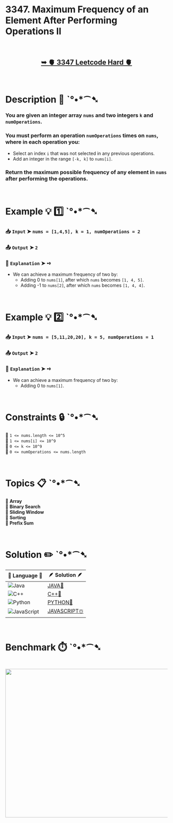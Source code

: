 # 3347. Maximum Frequency of an Element After Performing Operations II

</br>

<h2 align="center"> 

<a href="https://leetcode.com/problems/maximum-frequency-of-an-element-after-performing-operations-ii/?envType=daily-question&envId=2025-10-22"><strong>➥ 🫀 3347 Leetcode Hard 🫀 </strong></a>
</h2>

</br>

# Description 📜 ˋ°•*⁀➷

### You are given an integer array `nums` and two integers `k` and `numOperations`.

### You must perform an operation `numOperations` times on `nums`, where in each operation you:

- Select an index `i` that was not selected in any previous operations.
- Add an integer in the range `[-k, k]` to `nums[i]`.

### Return the maximum possible frequency of any element in `nums` after performing the operations.

</br>

# Example 💡 1️⃣ ˋ°•*⁀➷

  ### 📥 `Input`  ➤ `nums = [1,4,5], k = 1, numOperations = 2`

  ### 📤 `Output`  ➤ `2`

  ### 🔦 `Explanation`  ➤ ➺

  - We can achieve a maximum frequency of two by:
    - Adding 0 to `nums[1]`, after which `nums` becomes `[1, 4, 5]`.
    - Adding -1 to `nums[2]`, after which `nums` becomes `[1, 4, 4]`.

</br>

# Example 💡 2️⃣ ˋ°•*⁀➷

  ### 📥 `Input`  ➤ `nums = [5,11,20,20], k = 5, numOperations = 1`

  ### 📤 `Output`  ➤ `2`

  ### 🔦 `Explanation`  ➤ ➺

  - We can achieve a maximum frequency of two by:
    - Adding 0 to `nums[1]`.

</br>

# Constraints 🔒 ˋ°•*⁀➷

🔹 `1 <= nums.length <= 10^5` </br>
🔹 `1 <= nums[i] <= 10^9` </br>
🔹 `0 <= k <= 10^9` </br>
🔹 `0 <= numOperations <= nums.length` </br>

</br>

# Topics 📋 ˋ°•*⁀➷

🔸 **Array** </br>
🔸 **Binary Search** </br>
🔸 **Sliding Window** </br>
🔸 **Sorting** </br>
🔸 **Prefix Sum** </br>

</br>

# Solution ✏️ ˋ°•*⁀➷

| 📒 Language 📒  | 🪶 Solution 🪶 |
| ------------- | ------------- |
|  ![Java](https://img.shields.io/badge/java-%23ED8B00.svg?style=for-the-badge&logo=openjdk&logoColor=white)  | [JAVA🍁](https://github.com/Prakhar-002/LEETCODE/blob/main/%F0%9F%8D%84%20Daily%20Challenge%202025%20%F0%9F%8D%B3/%F0%9F%94%AC%20Examine%20Thoroughly%20%F0%9F%A7%AC/10%20Oct%20%F0%9F%9B%95/22%20-%2010%20-%202025%20---%203347.%20Maximum%20Frequency%20of%20an%20Element%20After%20Performing%20Operations%20II%20%E2%98%83%EF%B8%8F%20%F0%9F%8D%81%20%F0%9F%8D%B0%20%F0%9F%8E%B2/%F0%9F%8D%81JAVA%20-%203347.%20Maximum%20Frequency%20of%20an%20Elemen.java) |
|  ![C++](https://img.shields.io/badge/c++-%2300599C.svg?style=for-the-badge&logo=c%2B%2B&logoColor=white)  | [C++🎲](https://github.com/Prakhar-002/LEETCODE/blob/main/%F0%9F%8D%84%20Daily%20Challenge%202025%20%F0%9F%8D%B3/%F0%9F%94%AC%20Examine%20Thoroughly%20%F0%9F%A7%AC/10%20Oct%20%F0%9F%9B%95/22%20-%2010%20-%202025%20---%203347.%20Maximum%20Frequency%20of%20an%20Element%20After%20Performing%20Operations%20II%20%E2%98%83%EF%B8%8F%20%F0%9F%8D%81%20%F0%9F%8D%B0%20%F0%9F%8E%B2/%F0%9F%8E%B2CPP%20-%203347.%20Maximum%20Frequency%20of%20an%20Element%20.cpp)  |
|  ![Python](https://img.shields.io/badge/python-3670A0?style=for-the-badge&logo=python&logoColor=ffdd54)    | [PYTHON🍰](https://github.com/Prakhar-002/LEETCODE/blob/main/%F0%9F%8D%84%20Daily%20Challenge%202025%20%F0%9F%8D%B3/%F0%9F%94%AC%20Examine%20Thoroughly%20%F0%9F%A7%AC/10%20Oct%20%F0%9F%9B%95/22%20-%2010%20-%202025%20---%203347.%20Maximum%20Frequency%20of%20an%20Element%20After%20Performing%20Operations%20II%20%E2%98%83%EF%B8%8F%20%F0%9F%8D%81%20%F0%9F%8D%B0%20%F0%9F%8E%B2/%F0%9F%8D%B0PYTHON%20-%203347.%20Maximum%20Frequency%20of%20an%20Elemen.py) |
| ![JavaScript](https://img.shields.io/badge/javascript-%23323330.svg?style=for-the-badge&logo=javascript&logoColor=%23F7DF1E)   | [JAVASCRIPT☃️](https://github.com/Prakhar-002/LEETCODE/blob/main/%F0%9F%8D%84%20Daily%20Challenge%202025%20%F0%9F%8D%B3/%F0%9F%94%AC%20Examine%20Thoroughly%20%F0%9F%A7%AC/10%20Oct%20%F0%9F%9B%95/22%20-%2010%20-%202025%20---%203347.%20Maximum%20Frequency%20of%20an%20Element%20After%20Performing%20Operations%20II%20%E2%98%83%EF%B8%8F%20%F0%9F%8D%81%20%F0%9F%8D%B0%20%F0%9F%8E%B2/%E2%98%83%EF%B8%8FJAVASCRIPT%20-%203347.%20Maximum%20Frequency%20of%20an%20El.js) |

</br>

# Benchmark ⏱️ ˋ°•*⁀➷

<h1  align="center" >

<img src ="https://github.com/user-attachments/assets/69db4bc9-f98c-436a-b17f-83d8f40af589" width = "700px" height="462px" />

</h1>

